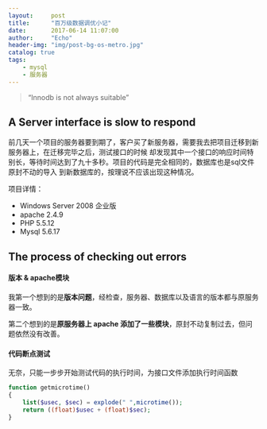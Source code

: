 ```yaml
---
layout:     post
title:      "百万级数据调优小记"
date:       2017-06-14 11:07:00
author:     "Echo"
header-img: "img/post-bg-os-metro.jpg"
catalog: true
tags:
    - mysql
    - 服务器
---
```


> “Innodb is not always suitable”

## A Server interface is slow to respond

前几天一个项目的服务器要到期了，客户买了新服务器，需要我去把项目迁移到新服务器上，在迁移完毕之后，测试接口的时候
却发现其中一个接口的响应时间特别长，等待时间达到了九十多秒。项目的代码是完全相同的，数据库也是sql文件原封不动的导入
到新数据库的，按理说不应该出现这种情况。

项目详情：

* Windows Server 2008 企业版
* apache 2.4.9
* PHP 5.5.12
* Mysql 5.6.17

## The process of checking out errors

#### 版本 & apache模块

我第一个想到的是**版本问题**，经检查，服务器、数据库以及语言的版本都与原服务器一致。

第二个想到的是**原服务器上 apache 添加了一些模块**，原封不动复制过去，但问题依然没有改善。


#### 代码断点测试

无奈，只能一步步开始测试代码的执行时间，为接口文件添加执行时间函数

```PHP
function getmicrotime()
{
    list($usec, $sec) = explode(" ",microtime());
    return ((float)$usec + (float)$sec);
}
```

